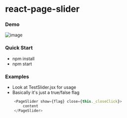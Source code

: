 # react-page-slider
### Demo
![image](https://raw.githubusercontent.com/chunkiat82/react-page-slider/4bbe1020e61ec7a2e085735f44f7bffba38d3e71/demo/demo.gif)
### Quick Start
* npm install
* npm start

### Examples
* Look at TestSlider.jsx for usage
* Basically it's just a true/false flag

```js
	<PageSlider show={flag} close={this._closeClick}>
   		content
    </PageSlider>
```